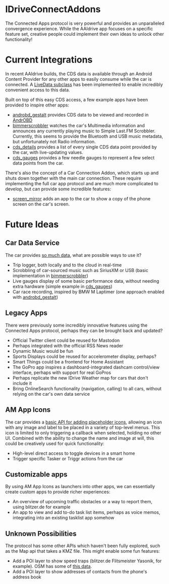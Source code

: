 # IDriveConnectAddons

The Connected Apps protocol is very powerful and provides an unparalleled convergence experience.
While the AAIdrive app focuses on a specific feature set, creative people could implement their own ideas to unlock other functionality!

# Current Integrations

In recent AAIdrive builds, the CDS data is available through an Android Content Provider for any other apps to easily consume while the car is connected.
A [LiveData subclass](lib/src/main/java/me/hufman/idriveconnectaddons/lib/CDSLiveData.kt) has been implemented to enable incredibly convenient access to this data.

Built on top of this easy CDS access, a few example apps have been provided to inspire other apps:

- [androbd_gestalt](androbd_gestalt) provides CDS data to be viewed and recorded in [AndrOBD](https://github.com/fr3ts0n/AndrOBD)
- [bimmerscrobbler](bimmerscrobbler) watches the car's Multimedia information and announces any currently playing music to Simple Last.FM Scrobbler. Currently, this seems to provide the Bluetooth and USB music metadata, but unfortunately not Radio information.
- [cds_details](cds_details) provides a list of every single CDS data point provided by the car, with live-updating values.
- [cds_gauges](cds_gauges) provides a few needle gauges to represent a few select data points from the car.

There's also the concept of a Car Connection Addon, which starts up and shuts down together with the main car connection. These require implementing the full car app protocol and are much more complicated to develop, but can provide some incredible features:

- [screen_mirror](screen_mirror) adds an app to the car to show a copy of the phone screen on the car's screen.

# Future Ideas

## Car Data Service

The car provides [so much data](https://bimmergestalt.github.io/BMWConnectedAnalysis/cds/), what are possible ways to use it?

- Trip logger, both locally and to the cloud in real-time
- Scrobbling of car-sourced music such as SiriusXM or USB (basic implementation in [bimmerscrobbler](bimmerscrobbler))
- Live gauges display of some basic performance data, without needing extra hardware (simple example in [cds_gauges](cds_gauges))
- Car race recording, inspired by BMW M Laptimer (one approach enabled with [androbd_gestalt](androbd_gestalt))

## Legacy Apps

There were previously some incredibly innovative features using the Connected Apps protocol, perhaps they can be brought back and updated?

- Official Twitter client could be reused for Mastodon
- Perhaps integrated with the official RSS News reader
- Dynamic Music would be fun
- Sports Displays could be reused for accelerometer display, perhaps?
- Smart Things could be a frontend for Home Assistant
- The GoPro app inspires a dashboard-integrated dashcam control/view interface, perhaps with support for real GoPros
- Perhaps replicate the new IDrive Weather map for cars that don't include it
- Bring OnlineSearch functionality (navigation, calling) to all cars, without relying on the car's own data service

## AM App Icons

The car provides a [basic API for adding placeholder icons](https://bimmergestalt.github.io/BMWConnectedAnalysis/am/), allowing an icon with any image and label to be placed in a variety of top-level menus.
This icon is limited to only triggering a callback when selected, holding no other UI. Combined with the ability to change the name and image at will, this could be creatively used for quick functionality:

- High-level direct access to toggle devices in a smart home
- Trigger specific Tasker or Triggr actions from the car

## Customizable apps

By using AM App Icons as launchers into other apps, we can essentially create custom apps to provide richer experiences:

- An overview of upcoming traffic obstacles or a way to report them, using blitzer.de for example
- An app to view and add to-do task list items, perhaps as voice memos, integrating into an existing tasklist app somehow

## Unknown Possibilities

The protocol has some other APIs which haven't been fully explored, such as the Map api that takes a KMZ file. This might enable some fun features:

- Add a POI layer to show speed traps (blitzer.de Flitsmeister Yasonik, for example). OSM has some of [this data](https://wiki.openstreetmap.org/wiki/Relation:enforcement).
- Add a POI layer to show addresses of contacts from the phone's address book
